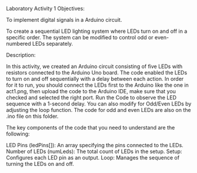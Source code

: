 Laboratory Activity 1
Objectives:

To implement digital signals in a Arduino circuit.

To create a sequential LED lighting system where LEDs turn on and off in a specific order. The system can be modified to control odd or even-numbered LEDs separately.

Description:

In this activity, we created an Arduino circuit consisting of five LEDs with resistors connected to the Arduino Uno board. The code enabled the LEDs to turn on and off sequentially with a delay between each action. In order for it to run, you should connect the LEDs first to the Arduino like the one in act1.png, then upload the code to the Arduino IDE, make sure that you checked and selected the right port. Run the Code to observe the LED sequence with a 1-second delay. You can also modify for Odd/Even LEDs by adjusting the loop function. The code for odd and even LEDs are also on the .ino file on this folder.

The key components of the code that you need to understand are the following:

LED Pins (ledPins[]): An array specifying the pins connected to the LEDs.
Number of LEDs (numLeds): The total count of LEDs in the setup.
Setup: Configures each LED pin as an output.
Loop: Manages the sequence of turning the LEDs on and off.
